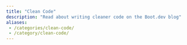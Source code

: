 ```yaml
---
title: "Clean Code"
description: "Read about writing cleaner code on the Boot.dev blog"
aliases:
 - /categories/clean-code/
 - /category/clean-code/
---
```

